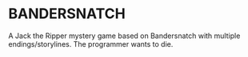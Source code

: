 # BANDERSNATCH
A Jack the Ripper mystery game based on Bandersnatch with multiple endings/storylines. The programmer wants to die. 
